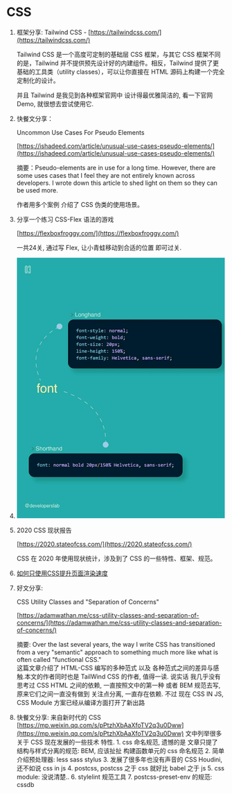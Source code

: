 # CSS

1. 框架分享: Tailwind CSS - [https://tailwindcss.com/](https://tailwindcss.com/)

   Tailwind CSS 是一个高度可定制的基础层 CSS 框架，与其它 CSS 框架不同的是，Tailwind 并不提供预先设计好的内建组件。相反，Tailwind 提供了更基础的工具类（utility classes），可以让你直接在 HTML 源码上构建一个完全定制化的设计。

   并且 Tailwind 是我见到各种框架官网中 设计得最优雅简洁的, 看一下官网Demo, 就很想去尝试使用它.

2. 快餐文分享：

   Uncommon Use Cases For Pseudo Elements

   [https://ishadeed.com/article/unusual-use-cases-pseudo-elements/](https://ishadeed.com/article/unusual-use-cases-pseudo-elements/)

   摘要：Pseudo-elements are in use for a long time. However, there are some uses cases that I feel they are not entirely known across developers. I wrote down this article to shed light on them so they can be used more.

   作者用多个案例 介绍了 CSS 伪类的使用场景。

3. 分享一个练习 CSS-Flex 语法的游戏

   [https://flexboxfroggy.com/](https://flexboxfroggy.com/)

   一共24关, 通过写 Flex, 让小青蛙移动到合适的位置 即可过关.

4. ![image-20201212212132061](../../.gitbook/assets/image-20201212212132061%20%281%29.png)
5. 2020 CSS 现状报告

   [https://2020.stateofcss.com/](https://2020.stateofcss.com/)

   CSS 在 2020 年使用现状统计，涉及到了 CSS 的一些特性、框架、规范。

6. [如何只使用CSS提升页面渲染速度](https://mp.weixin.qq.com/s/aPguK-dZr7JMA-s2OOFyjg)
7. 好文分享:

   CSS Utility Classes and "Separation of Concerns"

   [https://adamwathan.me/css-utility-classes-and-separation-of-concerns/](https://adamwathan.me/css-utility-classes-and-separation-of-concerns/)

   摘要: Over the last several years, the way I write CSS has transitioned from a very "semantic" approach to something much more like what is often called "functional CSS."  
   这篇文章介绍了 HTML-CSS 编写的多种范式 以及 各种范式之间的差异与感触.本文的作者同时也是 TailWind CSS 的作者, 值得一读. 说实话 我几乎没有思考过 CSS HTML 之间的依赖, 一直按照文中的第一种 或者 BEM 规范去写, 原来它们之间一直没有做到 关注点分离, 一直存在依赖. 不过 现在 CSS IN JS, CSS Module 方案已经从编译方面打开了新出路

8. 快餐文分享:  来自新时代的 CSS  [https://mp.weixin.qq.com/s/pPtzhXbAaXfoTV2q3u0Dww](https://mp.weixin.qq.com/s/pPtzhXbAaXfoTV2q3u0Dww) 文中列举很多关于 CSS 现在发展的一些技术 特性.  1. css 命名规范, 遗憾的是 文章只提了 结构与样式分离的规范: BEM, 应该扯扯 构建函数单元的 css 命名规范  2. 简单介绍预处理器: less sass stylus  3. 发展了很多年也没有声音的 CSS Houdini, 还不如说 css in js  4. postcss, postcss 之于 css 就好比 babel 之于 js  5. css module: 没说清楚..  6. stylelint 规范工具  7. postcss-preset-env 的规范: cssdb


